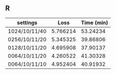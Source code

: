 R
---
| settings | Loss | Time (min) |
|---|---|---|
| 1024/10/11/40 | 5.766214 | 53.24234 |
| 0256/10/11/20 | 5.345325 | 39.86806 |
| 0128/10/11/20 | 4.695908 | 37.90137 |
| 0064/10/11/20 | 4.260522 | 41.30328 |
| 0064/10/11/10 | 4.952404 | 40.91932 |